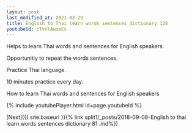 ```yaml
---
layout: post
last_modified_at: 2021-03-29
title: English to Thai learn words sentences dictionary 128 
youtubeId: cTvvlAwseEs
---
```

 
 
Helps to learn Thai words and sentences for English speakers.

Opportunitiy to repeat the words sentences. 

Practice Thai language. 
 
10 minutes practice every day. 
 
How to learn Thai words and sentences for English speakers 
 
{% include youtubePlayer.html id=page.youtubeId %}
 
 
[Next]({{ site.baseurl }}{% link  split1/_posts/2018-09-08-English to thai learn words sentences dictionary 81 .md%})
 
